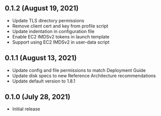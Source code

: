 ## 0.1.2 (August 19, 2021)

* Update TLS directory permissions
* Remove client cert and key from profile script
* Update indentation in configuration file
* Enable EC2 IMDSv2 tokens in launch template
* Support using EC2 IMDSv2 in user-data script

## 0.1.1 (August 13, 2021)

* Update config and file permissions to match Deployment Guide
* Update disk specs to new Reference Architecture recommendations
* Update default version to 1.8.1

## 0.1.0 (July 28, 2021)

* Initial release
